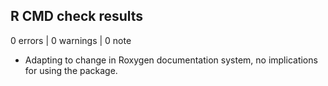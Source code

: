 ## R CMD check results

0 errors | 0 warnings | 0 note

* Adapting to change in Roxygen documentation system, no implications for using the package.
